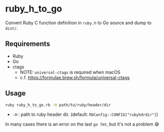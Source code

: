 # ruby_h_to_go
Convert Ruby C function definition in `ruby.h` to Go source and dump to `dist/`.

## Requirements
* Ruby
* Go
* ctags
  * NOTE: `universal-ctags` is required when macOS
  * c.f. https://formulae.brew.sh/formula/universal-ctags

## Usage
```bash
ruby ruby_h_to_go.rb -H path/to/ruby/header/dir
```

* `-H` : path to ruby header dir. (default: `RbConfig::CONFIG["rubyhdrdir"]`)

In many cases there is an error on the last `go fmt`, but it's not a problem :sweat_smile:
